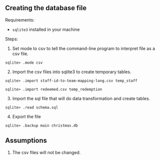 

## Creating the database file

Requirements:
- `sqlite3` installed in your machine

Steps:

1. Set mode to csv to tell the command-line program to interpret file as a csv file.
```
sqlite> .mode csv
```

2. Import the csv files into sqlite3 to create temporary tables.
```
sqlite> .import staff-id-to-team-mapping-long.csv temp_staff
```

```
sqlite> .import redeemed.csv temp_redemption
```

3. Import the sql file that will do data transformation and create tables.

```
sqlite> .read schema.sql
```


4. Export the file
```
sqlite> .backup main christmas.db
```


## Assumptions

1. The csv files will not be changed.